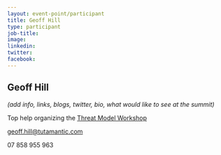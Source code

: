 ```yaml
---
layout: event-point/participant
title: Geoff Hill
type: participant
job-title:
image: 
linkedin:
twitter:
facebook:
---
```


## Geoff Hill

_(add info, links, blogs, twitter, bio, what would like to see at the summit)_

Top help organizing the [Threat Model Workshop](../Workshops/Threat-Model.md)

geoff.hill@tutamantic.com

07 858 955 963
